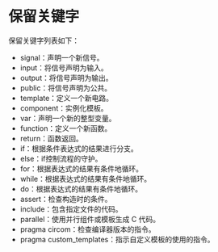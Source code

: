 # 保留关键字

保留关键字列表如下：

* signal：声明一个新信号。
* input：将信号声明为输入。
* output：将信号声明为输出。
* public：将信号声明为公共。
* template：定义一个新电路。
* component：实例化模板。
* var：声明一个新的整型变量。
* function：定义一个新函数。
* return：函数返回。
* if：根据条件表达式的结果进行分支。
* else：if控制流程的守护。
* for：根据表达式的结果有条件地循环。
* while：根据表达式的结果有条件地循环。
* do：根据表达式的结果有条件地循环。
* assert：检查构造时的条件。
* include：包含指定文件的代码。
* parallel：使用并行组件或模板生成 C 代码。
* pragma circom：检查编译器版本的指令。
* pragma custom_templates：指示自定义模板的使用的指令。